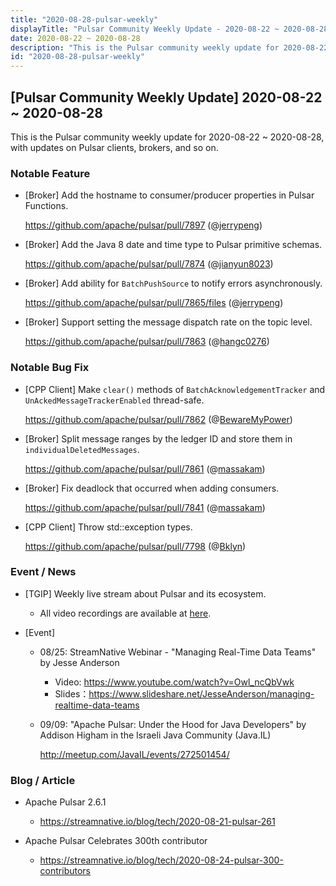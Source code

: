 ```yaml
---
title: "2020-08-28-pulsar-weekly"
displayTitle: "Pulsar Community Weekly Update - 2020-08-22 ~ 2020-08-28"
date: 2020-08-22 ~ 2020-08-28
description: "This is the Pulsar community weekly update for 2020-08-22 ~ 2020-08-28, with updates on Pulsar clients, brokers, and so on."
id: "2020-08-28-pulsar-weekly"
---
```


## [Pulsar Community Weekly Update] 2020-08-22 ~ 2020-08-28

This is the Pulsar community weekly update for 2020-08-22 ~ 2020-08-28, with updates on Pulsar clients, brokers, and so on.

### Notable Feature

- [Broker] Add the hostname to consumer/producer properties in Pulsar Functions.

  https://github.com/apache/pulsar/pull/7897 (@[jerrypeng](https://github.com/jerrypeng))
  
- [Broker] Add the Java 8 date and time type to Pulsar primitive schemas.

  https://github.com/apache/pulsar/pull/7874 (@[jianyun8023](https://github.com/jianyun8023))

- [Broker] Add ability for `BatchPushSource` to notify errors asynchronously.

  https://github.com/apache/pulsar/pull/7865/files (@[jerrypeng](https://github.com/jerrypeng))
  
- [Broker] Support setting the message dispatch rate on the topic level.

  https://github.com/apache/pulsar/pull/7863 (@[hangc0276](https://github.com/hangc0276))

### Notable Bug Fix

- [CPP Client] Make `clear()` methods of `BatchAcknowledgementTracker` and `UnAckedMessageTrackerEnabled` thread-safe.

  https://github.com/apache/pulsar/pull/7862 (@[BewareMyPower](https://github.com/BewareMyPower))
  
- [Broker] Split message ranges by the ledger ID and store them in `individualDeletedMessages`.

  https://github.com/apache/pulsar/pull/7861 (@[massakam](https://github.com/massakam))

- [Broker] Fix deadlock that occurred when adding consumers.

  https://github.com/apache/pulsar/pull/7841 (@[massakam](https://github.com/massakam))
  
- [CPP Client] Throw std::exception types.

  https://github.com/apache/pulsar/pull/7798 (@[Bklyn](https://github.com/Bklyn))

### Event / News
  
- [TGIP] Weekly live stream about Pulsar and its ecosystem.

  - All video recordings are available at [here](https://streamnative.io/resource#tgip).

- [Event]

  - 08/25: StreamNative Webinar - "Managing Real-Time Data Teams" by Jesse Anderson

       - Video: https://www.youtube.com/watch?v=Owl_ncQbVwk
       - Slides：https://www.slideshare.net/JesseAnderson/managing-realtime-data-teams

  - 09/09: "Apache Pulsar: Under the Hood for Java Developers" by Addison Higham in the Israeli Java Community (Java.IL)

    http://meetup.com/JavaIL/events/272501454/

### Blog / Article

- Apache Pulsar 2.6.1

  - https://streamnative.io/blog/tech/2020-08-21-pulsar-261

- Apache Pulsar Celebrates 300th contributor

  - https://streamnative.io/blog/tech/2020-08-24-pulsar-300-contributors
